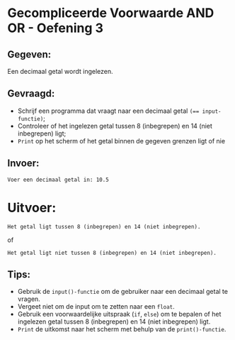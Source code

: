 # Gecompliceerde Voorwaarde AND OR - Oefening 3

## Gegeven: 
Een decimaal getal wordt ingelezen.

## Gevraagd: 
* Schrijf een programma dat vraagt naar een decimaal getal `(== input-functie)`;
* Controleer of het ingelezen getal tussen 8 (inbegrepen) en 14 (niet inbegrepen) ligt;
* `Print` op het scherm of het getal binnen de gegeven grenzen ligt of nie

## Invoer: 
```
Voer een decimaal getal in: 10.5

```

# Uitvoer: 
```
Het getal ligt tussen 8 (inbegrepen) en 14 (niet inbegrepen).

```
of 
```
Het getal ligt niet tussen 8 (inbegrepen) en 14 (niet inbegrepen).

```

## Tips: 
* Gebruik de `input()-functie` om de gebruiker naar een decimaal getal te vragen. 
* Vergeet niet om de input om te zetten naar een `float`.
* Gebruik een voorwaardelijke uitspraak (`if`, `else`) om te bepalen of het ingelezen getal tussen 8 (inbegrepen) en 14 (niet inbegrepen) ligt.
* `Print` de uitkomst naar het scherm met behulp van de `print()-functie`.